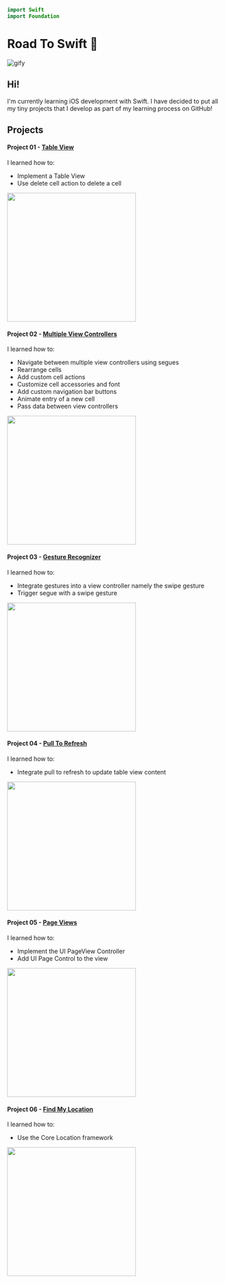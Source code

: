 ```swift
import Swift
import Foundation
```
# Road To Swift :helicopter:

![gify](http://i.giphy.com/sRWf3Oa9vW6Xu.gif)

## Hi!
I'm currently learning iOS development with Swift. I have decided to put all my tiny projects that I develop as part of my learning process on GitHub! 

## Projects

#### Project 01 - [Table View](https://github.com/itsnauman/RoadToSwift/tree/master/Project%2001%20-%20Table%20View)

I learned how to:
* Implement a Table View
* Use delete cell action to delete a cell


<img src="http://i.imgur.com/e7SaoY8.gif?1_" width="300">

#### Project 02 - [Multiple View Controllers](https://github.com/itsnauman/RoadToSwift/tree/master/Project%2002%20-%20Multiple%20View%20Controllers)

I learned how to:
* Navigate between multiple view controllers using segues
* Rearrange cells
* Add custom cell actions
* Customize cell accessories and font
* Add custom navigation bar buttons
* Animate entry of a new cell
* Pass data between view controllers


<img src="http://i.giphy.com/3o7qDQBCfIUANPODVm.gif" width="300">

#### Project 03 - [Gesture Recognizer](https://github.com/itsnauman/RoadToSwift/tree/master/Project%2003%20-%20Gesture%20Recognizer)
I learned how to:
* Integrate gestures into a view controller namely the swipe gesture
* Trigger segue with a swipe gesture


<img src="http://i.giphy.com/3o72F2ZjNRrlU4DcgE.gif" width="300">


#### Project 04 - [Pull To Refresh](https://github.com/itsnauman/RoadToSwift/tree/master/Project%2004%20-%20Pull%20To%20Refresh)
I learned how to:
* Integrate pull to refresh to update table view content


<img src="http://i.giphy.com/3oEjHH6iQOr2rXSVXO.gif" width="300">


#### Project 05 - [Page Views](https://github.com/itsnauman/RoadToSwift/tree/master/Project%2005%20-%20Page%20Views)
I learned how to:
* Implement the UI PageView Controller
* Add UI Page Control to the view


<img src="http://i.giphy.com/26BRvv618qbDLhG4o.gif" width="300">

#### Project 06 - [Find My Location](http://i.giphy.com/26BRvv618qbDLhG4o.gif)
I learned how to:
* Use the Core Location framework


<img src="http://i.giphy.com/3o6gDPVklgzWBgJQGc.gif" width="300">
